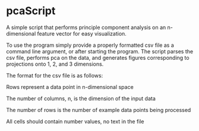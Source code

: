 # pcaScript
A simple script that performs principle component analysis on an n-dimensional feature vector for easy visualization.

To use the program simply provide a properly formatted csv file as a command line argument, or after starting the program.
The script parses the csv file, performs pca on the data, and generates figures corresponding to projections onto 
1, 2, and 3 dimensions.

The format for the csv file is as follows:

  Rows represent a data point in n-dimensional space
  
  The number of columns, n, is the dimension of the input data
  
  The number of rows is the number of example data points being processed
  
  All cells should contain number values, no text in the file
  
  
  
